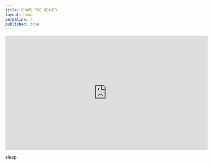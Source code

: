 ```yaml
---
title: CHAPO THE BEAUTY
layout: home
permalink: /
published: true
---
```


<iframe src="https://www.youtube.com/embed/fl8giVbsIic"   
width="640" height="360" frameborder="0" ></iframe>










sleep
